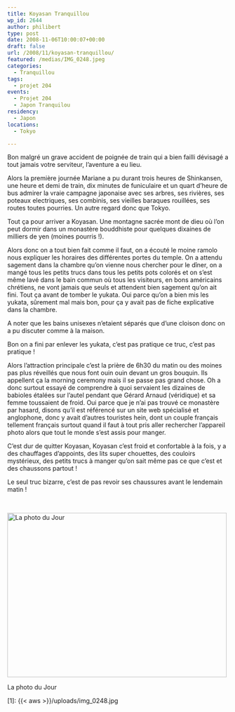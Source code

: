 ```yaml
---
title: Koyasan Tranquillou
wp_id: 2644
author: philibert
type: post
date: 2008-11-06T10:00:07+00:00
draft: false
url: /2008/11/koyasan-tranquillou/
featured: /medias/IMG_0248.jpeg
categories:
  - Tranquillou
tags:
  - projet 204
events:
  - Projet 204
  - Japon Tranquilou
residency:
  - Japon
locations:
  - Tokyo

---
```


Bon malgré un grave accident de poignée de train qui a bien failli dévisagé a tout jamais votre serviteur, l&rsquo;aventure a eu lieu.

Alors la première journée Mariane a pu durant trois heures de Shinkansen, une heure et demi de train, dix minutes de funiculaire et un quart d&rsquo;heure de bus admirer la vraie campagne japonaise avec ses arbres, ses rivières, ses poteaux electriques, ses combinis, ses vieilles baraques rouillées, ses routes toutes pourries. Un autre regard donc que Tokyo.

Tout ça pour arriver a Koyasan. Une montagne sacrée mont de dieu où l&rsquo;on peut dormir dans un monastère bouddhiste pour quelques dixaines de milliers de yen (moines pourris !).

Alors donc on a tout bien fait comme il faut, on a écouté le moine ramolo nous expliquer les horaires des différentes portes du temple. On a attendu sagement dans la chambre qu&rsquo;on vienne nous chercher pour le dîner, on a mangé tous les petits trucs dans tous les petits pots colorés et on s&rsquo;est même lavé dans le bain commun où tous les visiteurs, en bons américains chrétiens, ne vont jamais que seuls et attendent bien sagement qu&rsquo;on ait fini. Tout ça avant de tomber le yukata. Oui parce qu&rsquo;on a bien mis les yukata, sûrement mal mais bon, pour ça y avait pas de fiche explicative dans la chambre.
  
A noter que les bains unisexes n&rsquo;etaient séparés que d&rsquo;une cloison donc on a pu discuter comme à la maison.

Bon on a fini par enlever les yukata, c&rsquo;est pas pratique ce truc, c&rsquo;est pas pratique !

Alors l&rsquo;attraction principale c&rsquo;est la prière de 6h30 du matin ou des moines pas plus réveillés que nous font ouin ouin devant un gros bouquin. Ils appellent ça la morning ceremony mais il se passe pas grand chose. Oh a donc surtout essayé de comprendre à quoi servaient les dizaines de babioles étalées sur l&rsquo;autel pendant que Gérard Arnaud (véridique) et sa femme toussaient de froid. Oui parce que je n&rsquo;ai pas trouvé ce monastère par hasard, disons qu&rsquo;il est référencé sur un site web spécialisé et anglophone, donc y avait d&rsquo;autres touristes hein, dont un couple français tellement français surtout quand il faut à tout pris aller rechercher l&rsquo;appareil photo alors que tout le monde s&rsquo;est assis pour manger.

C&rsquo;est dur de quitter Koyasan, Koyasan c&rsquo;est froid et confortable à la fois, y a des chauffages d&rsquo;appoints, des lits super chouettes, des couloirs mystérieux, des petits trucs à manger qu&rsquo;on sait même pas ce que c&rsquo;est et des chaussons partout !

Le seul truc bizarre, c&rsquo;est de pas revoir ses chaussures avant le lendemain matin !

 

<div id="attachment_541" class="wp-caption aligncenter" style="max-width: 500px">
  <a href="{{< aws >}}/uploads/img_4731.jpg"><img class="size-full wp-image-541" title="img_4731" src="{{< aws >}}/uploads/img_4731.jpg" alt="La photo du Jour" width="500" height="375" /></a>
  
  <p class="wp-caption-text">
    La photo du Jour
  </p>
</div>

 [1]: {{< aws >}}/uploads/img_0248.jpg